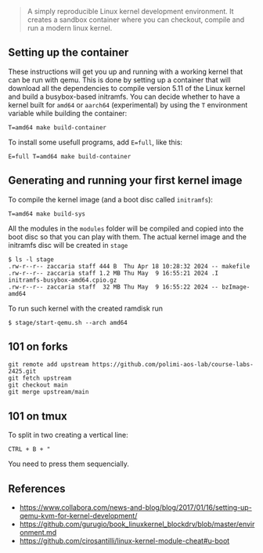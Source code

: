 > A simply reproducible Linux kernel development environment. It creates a sandbox container where you can checkout, compile and run a modern linux kernel.

## Setting up the container
These instructions will get you up and running with a working kernel that can be run with qemu. This is done by setting up a container that will download all the dependencies to compile version 5.11 of the Linux kernel and build a busybox-based initramfs. You can decide whether to have a kernel built for `amd64` or `aarch64` (experimental) by using the `T` environment variable while building the container:

```
T=amd64 make build-container
```

To install some usefull programs, add `E=full`, like this:

```
E=full T=amd64 make build-container
```

## Generating and running your first kernel image
To compile the kernel image (and a boot disc called `initramfs`):
```
T=amd64 make build-sys
```

All the modules in the `modules` folder will be compiled and copied into the boot disc so that you can play with them. The actual kernel image and the initramfs disc will be created in `stage`

```
$ ls -l stage
.rw-r--r-- zaccaria staff 444 B  Thu Apr 18 10:28:32 2024 -- makefile
.rw-r--r-- zaccaria staff 1.2 MB Thu May  9 16:55:21 2024 .I initramfs-busybox-amd64.cpio.gz
.rw-r--r-- zaccaria staff  32 MB Thu May  9 16:55:22 2024 -- bzImage-amd64
```

To run such kernel with the created ramdisk run 

```
$ stage/start-qemu.sh --arch amd64   
```

## 101 on forks

```
git remote add upstream https://github.com/polimi-aos-lab/course-labs-2425.git
git fetch upstream
git checkout main
git merge upstream/main
```

## 101 on tmux

To split in two creating a vertical line:
```
CTRL + B + "
```
You need to press them sequencially.

## References

- https://www.collabora.com/news-and-blog/blog/2017/01/16/setting-up-qemu-kvm-for-kernel-development/
- https://github.com/gurugio/book_linuxkernel_blockdrv/blob/master/environment.md
- https://github.com/cirosantilli/linux-kernel-module-cheat#u-boot
